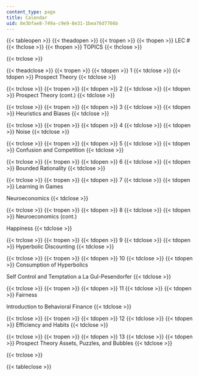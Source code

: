 ```yaml
---
content_type: page
title: Calendar
uid: 8e3bfae8-749a-c9e9-8e31-1bea76d7766b
---
```


{{< tableopen >}}
{{< theadopen >}}
{{< tropen >}}
{{< thopen >}}
LEC #
{{< thclose >}}
{{< thopen >}}
TOPICS
{{< thclose >}}

{{< trclose >}}

{{< theadclose >}}
{{< tropen >}}
{{< tdopen >}}
1
{{< tdclose >}}
{{< tdopen >}}
Prospect Theory
{{< tdclose >}}

{{< trclose >}}
{{< tropen >}}
{{< tdopen >}}
2
{{< tdclose >}}
{{< tdopen >}}
Prospect Theory (cont.)
{{< tdclose >}}

{{< trclose >}}
{{< tropen >}}
{{< tdopen >}}
3
{{< tdclose >}}
{{< tdopen >}}
Heuristics and Biases
{{< tdclose >}}

{{< trclose >}}
{{< tropen >}}
{{< tdopen >}}
4
{{< tdclose >}}
{{< tdopen >}}
Noise
{{< tdclose >}}

{{< trclose >}}
{{< tropen >}}
{{< tdopen >}}
5
{{< tdclose >}}
{{< tdopen >}}
Confusion and Competition
{{< tdclose >}}

{{< trclose >}}
{{< tropen >}}
{{< tdopen >}}
6
{{< tdclose >}}
{{< tdopen >}}
Bounded Rationality
{{< tdclose >}}

{{< trclose >}}
{{< tropen >}}
{{< tdopen >}}
7
{{< tdclose >}}
{{< tdopen >}}
Learning in Games  
  
Neuroeconomics
{{< tdclose >}}

{{< trclose >}}
{{< tropen >}}
{{< tdopen >}}
8
{{< tdclose >}}
{{< tdopen >}}
Neuroeconomics (cont.)  
  
Happiness
{{< tdclose >}}

{{< trclose >}}
{{< tropen >}}
{{< tdopen >}}
9
{{< tdclose >}}
{{< tdopen >}}
Hyperbolic Discounting
{{< tdclose >}}

{{< trclose >}}
{{< tropen >}}
{{< tdopen >}}
10
{{< tdclose >}}
{{< tdopen >}}
Consumption of Hyperbolics  
  
Self Control and Temptation a La Gul-Pesendorfer
{{< tdclose >}}

{{< trclose >}}
{{< tropen >}}
{{< tdopen >}}
11
{{< tdclose >}}
{{< tdopen >}}
Fairness  
  
Introduction to Behavioral Finance
{{< tdclose >}}

{{< trclose >}}
{{< tropen >}}
{{< tdopen >}}
12
{{< tdclose >}}
{{< tdopen >}}
Efficiency and Habits
{{< tdclose >}}

{{< trclose >}}
{{< tropen >}}
{{< tdopen >}}
13
{{< tdclose >}}
{{< tdopen >}}
Prospect Theory Assets, Puzzles, and Bubbles
{{< tdclose >}}

{{< trclose >}}

{{< tableclose >}}